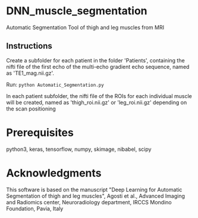# DNN_muscle_segmentation
Automatic Segmentation Tool of thigh and leg muscles from MRI

## Instructions

Create a subfolder for each patient in the folder 'Patients', containing the nifti file of the first echo of the multi-echo gradient echo sequence, named as 'TE1_mag.nii.gz'.

Run: 
`python Automatic_Segmentation.py`

In each patient subfolder, the nifti file of the ROIs for each individual muscle will be created, named as 'thigh_roi.nii.gz' or 'leg_roi.nii.gz' depending on the scan positioning

# Prerequisites

python3, 
keras, 
tensorflow, 
numpy, 
skimage, 
nibabel,
scipy

# Acknowledgments
This software is based on the manuscript "Deep Learning for Automatic Segmentation of thigh and leg muscles", Agosti et al., Advanced Imaging and Radiomics center, Neuroradiology department, IRCCS Mondino Foundation, Pavia, Italy 
